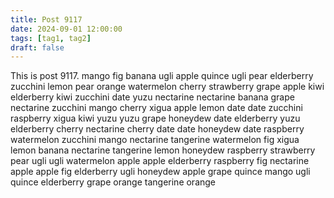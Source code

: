```yaml
---
title: Post 9117
date: 2024-09-01 12:00:00
tags: [tag1, tag2]
draft: false
---
```

This is post 9117.
mango
fig
banana
ugli
apple
quince
ugli
pear
elderberry
zucchini
lemon
pear
orange
watermelon
cherry
strawberry
grape
apple
kiwi
elderberry
kiwi
zucchini
date
yuzu
nectarine
nectarine
banana
grape
nectarine
zucchini
mango
cherry
xigua
apple
lemon
date
date
zucchini
raspberry
xigua
kiwi
yuzu
yuzu
grape
honeydew
date
elderberry
yuzu
elderberry
cherry
nectarine
cherry
date
date
honeydew
date
raspberry
watermelon
zucchini
mango
nectarine
tangerine
watermelon
fig
xigua
lemon
banana
nectarine
tangerine
lemon
honeydew
raspberry
strawberry
pear
ugli
ugli
watermelon
apple
apple
elderberry
raspberry
fig
nectarine
apple
apple
fig
elderberry
ugli
honeydew
apple
grape
quince
mango
ugli
quince
elderberry
grape
orange
tangerine
orange
